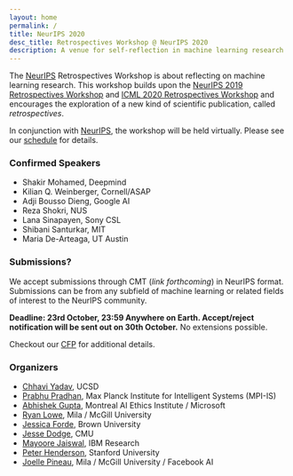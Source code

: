 ```yaml
---
layout: home
permalink: /
title: NeurIPS 2020
desc_title: Retrospectives Workshop @ NeurIPS 2020
description: A venue for self-reflection in machine learning research
---
```



The [NeurIPS](https://neurips.cc/) Retrospectives Workshop is about reflecting on machine learning research. This workshop builds upon the [NeurIPS 2019 Retrospectives Workshop](https://ml-retrospectives.github.io/neurips2019/) and [ICML 2020 Retrospectives Workshop](https://ml-retrospectives.github.io/icml2020/) and encourages the exploration of a new kind of scientific publication, called *retrospectives*.

In conjunction with [NeurIPS](https://neurips.cc/), the workshop will be held virtually.  Please see our [schedule](https://ml-retrospectives.github.io/neurips2020/schedule/) for details.


### Confirmed Speakers

* Shakir Mohamed, Deepmind
* Kilian Q. Weinberger, Cornell/ASAP
* Adji Bousso Dieng, Google AI
* Reza Shokri, NUS
* Lana Sinapayen, Sony CSL
* Shibani Santurkar, MIT
* Maria De-Arteaga, UT Austin


### Submissions?

We accept submissions through CMT (_link forthcoming_) in NeurIPS format. Submissions can be from any subfield of machine learning or related fields of interest to the NeurIPS community.

**Deadline: 23rd October, 23:59 Anywhere on Earth. Accept/reject notification will be sent out on 30th October.** No extensions possible.

Checkout our [CFP](https://ml-retrospectives.github.io/neurips2020/cfp/) for additional details.

### Organizers

* [Chhavi Yadav](https://scholar.google.com/citations?user=8Dwi76kAAAAJ&hl=en), UCSD
* [Prabhu Pradhan](https://scholar.google.co.in/citations?hl=en&user=cGKDiRMAAAAJ), Max Planck Institute for Intelligent Systems (MPI-IS)
* [Abhishek Gupta](https://atg-abhishek.github.io), Montreal AI Ethics Institute / Microsoft
* [Ryan Lowe](https://www.cs.mcgill.ca/~rlowe1/), Mila / McGill University
* [Jessica Forde](https://github.com/jzf2101), Brown University
* [Jesse Dodge](http://www.cs.cmu.edu/~jessed/), CMU
* [Mayoore Jaiswal](https://scholar.google.com/citations?user=Ek3v6HcAAAAJ&hl=en), IBM Research
* [Peter Henderson](https://www.peterhenderson.co/), Stanford University
* [Joelle Pineau](https://www.cs.mcgill.ca/~jpineau/), Mila / McGill University / Facebook AI
